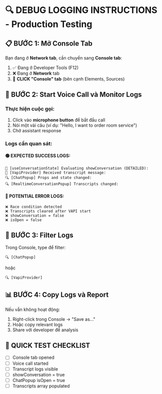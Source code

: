 # 🔍 DEBUG LOGGING INSTRUCTIONS - Production Testing

## 📋 **BƯỚC 1: Mở Console Tab**

Bạn đang ở **Network tab**, cần chuyển sang **Console tab**:

1. ✅ Đang ở Developer Tools (F12)
2. ❌ Đang ở **Network** tab 
3. 🎯 **CLICK "Console" tab** (bên cạnh Elements, Sources)

## 🎯 **BƯỚC 2: Start Voice Call và Monitor Logs**

### **Thực hiện cuộc gọi:**
1. Click vào **microphone button** để bắt đầu call
2. Nói một vài câu (ví dụ: "Hello, I want to order room service")
3. Chờ assistant response

### **Logs cần quan sát:**

#### **🟢 EXPECTED SUCCESS LOGS:**
```
🔄 [useConversationState] Evaluating showConversation (DETAILED):
📝 [VapiProvider] Received transcript message:
🔍 [ChatPopup] Props and state changed:
🔍 [RealtimeConversationPopup] Transcripts changed:
```

#### **🔴 POTENTIAL ERROR LOGS:**
```
❌ Race condition detected
❌ Transcripts cleared after VAPI start
❌ showConversation = false
❌ isOpen = false
```

## 🧪 **BƯỚC 3: Filter Logs**

Trong Console, type để filter:
```
🔍 [ChatPopup]
```
hoặc
```
🔍 [VapiProvider]
```

## 📊 **BƯỚC 4: Copy Logs và Report**

Nếu vẫn không hoạt động:
1. Right-click trong Console → "Save as..."
2. Hoặc copy relevant logs
3. Share với developer để analysis

## 🚀 **QUICK TEST CHECKLIST**

- [ ] Console tab opened
- [ ] Voice call started
- [ ] Transcript logs visible
- [ ] showConversation = true
- [ ] ChatPopup isOpen = true
- [ ] Transcripts array populated 
